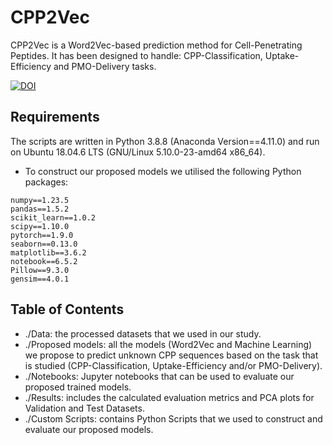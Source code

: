 # CPP2Vec
CPP2Vec is a Word2Vec-based prediction method for Cell-Penetrating Peptides. It has been designed to handle: CPP-Classification, Uptake-Efficiency and PMO-Delivery tasks.

[![DOI](https://zenodo.org/badge/716505452.svg)](https://doi.org/10.5281/zenodo.15401028)

## Requirements
The scripts are written in Python 3.8.8 (Anaconda Version==4.11.0) and run on Ubuntu 18.04.6 LTS (GNU/Linux 5.10.0-23-amd64 x86_64).

- To construct our proposed models we utilised the following Python packages:
```
numpy==1.23.5
pandas==1.5.2
scikit_learn==1.0.2
scipy==1.10.0
pytorch==1.9.0
seaborn==0.13.0
matplotlib==3.6.2
notebook==6.5.2
Pillow==9.3.0
gensim==4.0.1
```
## Table of Contents
- ./Data: the processed datasets that we used in our study.
- ./Proposed models: all the models (Word2Vec and Machine Learning) we propose to predict unknown CPP sequences based on the task that is studied (CPP-Classification, Uptake-Efficiency and/or PMO-Delivery).
- ./Notebooks: Jupyter notebooks that can be used to evaluate our proposed trained models.
- ./Results: includes the calculated evaluation metrics and PCA plots for Validation and Test Datasets.
- ./Custom Scripts: contains Python Scripts that we used to construct and evaluate our proposed models.
